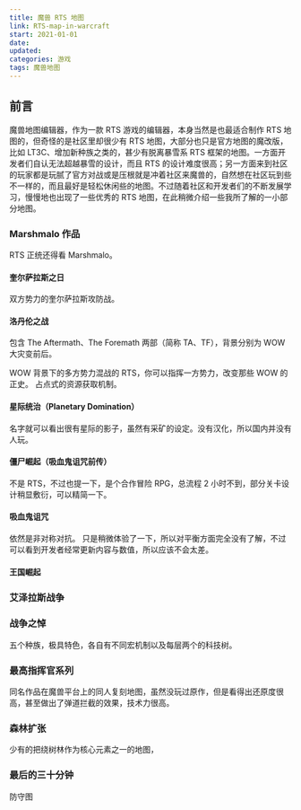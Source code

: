 ```yaml
---
title: 魔兽 RTS 地图
link: RTS-map-in-warcraft
start: 2021-01-01
date: 
updated: 
categories: 游戏
tags: 魔兽地图
---
```


## 前言

魔兽地图编辑器，作为一款 RTS 游戏的编辑器，本身当然是也最适合制作 RTS 地图的，但奇怪的是社区里却很少有 RTS 地图，大部分也只是官方地图的魔改版，比如 LT3C、增加新种族之类的，甚少有脱离暴雪系 RTS 框架的地图。一方面开发者们自认无法超越暴雪的设计，而且 RTS 的设计难度很高；另一方面来到社区的玩家都是玩腻了官方对战或是压根就是冲着社区来魔兽的，自然想在社区玩到些不一样的，而且最好是轻松休闲些的地图。不过随着社区和开发者们的不断发展学习，慢慢地也出现了一些优秀的 RTS 地图，在此稍微介绍一些我所了解的一小部分地图。

### Marshmalo 作品

RTS 正统还得看 Marshmalo。

#### 奎尔萨拉斯之日

双方势力的奎尔萨拉斯攻防战。

#### 洛丹伦之战

包含 The Aftermath、The Foremath 两部（简称 TA、TF），背景分别为 WOW 大灾变前后。

WOW 背景下的多方势力混战的 RTS，你可以指挥一方势力，改变那些 WOW 的正史。
占点式的资源获取机制。

#### 星际统治（Planetary Domination）

名字就可以看出很有星际的影子，虽然有采矿的设定。没有汉化，所以国内并没有人玩。

#### 僵尸崛起（吸血鬼诅咒前传）

不是 RTS，不过也提一下，是个合作冒险 RPG，总流程 2 小时不到，部分关卡设计稍显敷衍，可以精简一下。

#### 吸血鬼诅咒

依然是非对称对抗。
只是稍微体验了一下，所以对平衡方面完全没有了解，不过可以看到开发者经常更新内容与数值，所以应该不会太差。

#### 王国崛起

### 艾泽拉斯战争

### 战争之悼

五个种族，极具特色，各自有不同宏机制以及每层两个的科技树。

### 最高指挥官系列

同名作品在魔兽平台上的同人复刻地图，虽然没玩过原作，但是看得出还原度很高，甚至做出了弹道拦截的效果，技术力很高。

### 森林扩张

少有的把绕树林作为核心元素之一的地图，

### 最后的三十分钟

防守图
